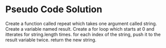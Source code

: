 # Pseudo Code Solution
Create a function called repeat which takes one argument called string.
Create a variable named result.
Create a for loop which starts at 0 and itterates for string.length times.
for each index of the string, push it to the result variable twice.
return the new string.

